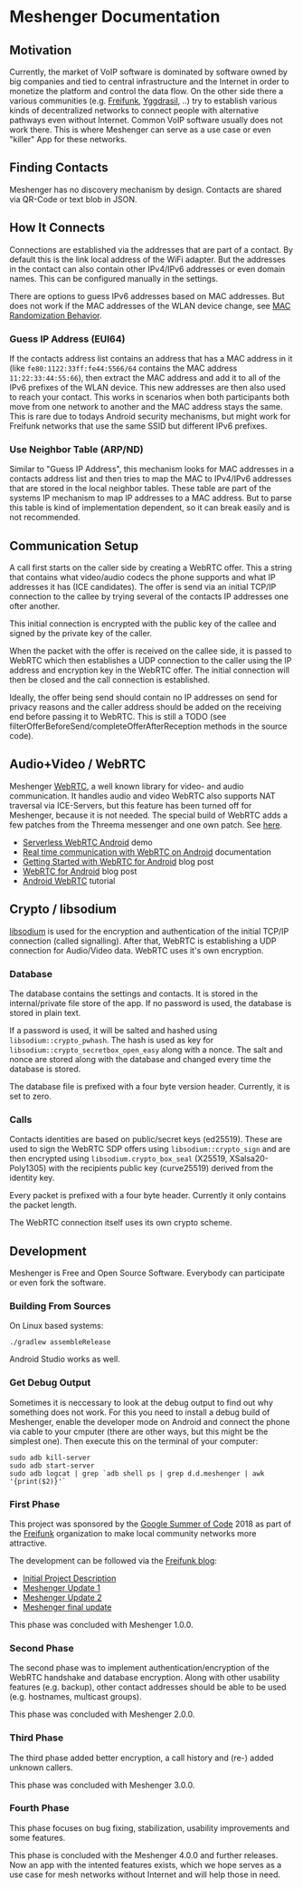 Meshenger Documentation
=======================

## Motivation

Currently, the market of VoIP software is dominated by software owned by big companies and tied to central infrastructure and the Internet in order to monetize the platform and control the data flow. On the other side there a various communities (e.g. [Freifunk](https://freifunk.net/), [Yggdrasil](https://yggdrasil-network.github.io/), ..) try to establish various kinds of decentralized networks to connect people with alternative pathways even without Internet. Common VoIP software usually does not work there. This is where Meshenger can serve as a use case or even "killer" App for these networks.

## Finding Contacts

Meshenger has no discovery mechanism by design. Contacts are shared via QR-Code or text blob in JSON.

## How It Connects

Connections are established via the addresses that are part of a contact. By default this is the link local address of the WiFi adapter. But the addresses in the contact can also contain other IPv4/IPv6 addresses or even domain names. This can be configured manually in the settings.

There are options to guess IPv6 addresses based on MAC addresses. But does not work if the MAC addresses of the WLAN device change, see [MAC Randomization Behavior](https://source.android.com/docs/core/connect/wifi-mac-randomization-behavior).


### Guess IP Address (EUI64)

If the contacts address list contains an address that has a MAC address in it (like `fe80:1122:33ff:fe44:5566/64` contains the MAC address `11:22:33:44:55:66`), then extract the MAC address and add it to all of the IPv6 prefixes of the WLAN device. This new addresses are then also used to reach your contact. This works in scenarios when both participants both move from one network to another and the MAC address stays the same. This is rare due to todays Android security mechanisms, but might work for Freifunk networks that use the same SSID but different IPv6 prefixes.

### Use Neighbor Table (ARP/ND)

Similar to "Guess IP Address", this mechanism looks for MAC addresses in a contacts address list and then tries to map the MAC to IPv4/IPv6 addresses that are stored in the local neighbor tables. These table are part of the systems IP mechanism to map IP addresses to a MAC address. But to parse this table is kind of implementation dependent, so it can break easily and is not recommended.

## Communication Setup

A call first starts on the caller side by creating a WebRTC offer. This a string that contains what video/audio codecs the phone supports and what IP addresses it has (ICE candidates). The offer is send via an initial TCP/IP connection to the callee by trying several of the contacts IP addresses one ofter another.

This initial connection is encrypted with the public key of the callee and signed by the private key of the caller.

When the packet with the offer is received on the callee side, it is passed to WebRTC which then establishes a UDP connection to the caller using the IP address and encryption key in the WebRTC offer. The initial connection will then be closed and the call connection is established.

Ideally, the offer being send should contain no IP addresses on send for privacy reasons and the caller address should be added on the receiving end before passing it to WebRTC. This is still a TODO (see filterOfferBeforeSend/completeOfferAfterReception methods in the source code).

## Audio+Video / WebRTC

Meshenger [WebRTC](https://webrtc.org/), a well known library for video- and audio communication. It handles audio and video WebRTC also supports NAT traversal via ICE-Servers, but this feature has been turned off for Meshenger, because it is not needed. The special build of WebRTC adds a few patches from the Threema messenger and one own patch. See [here](/webrtc/README.md).

- [Serverless WebRTC Android](https://github.com/wojta/serverless-webrtc-android) demo
- [Real time communication with WebRTC on Android](https://hackernoon.com/real-time-communication-with-webrtc-on-android-f96cdcfc4771) documentation
- [Getting Started with WebRTC for Android](https://vivekc.xyz/getting-started-with-webrtc-for-android-daab1e268ff4) blog post
- [WebRTC for Android](https://www.amryousef.me/android-webrtc) blog post
- [Android WebRTC](https://github.com/GleasonK/android-webrtc-tutorial) tutorial

## Crypto / libsodium

[libsodium](https://github.com/jedisct1/libsodium) is used for the encryption and authentication of the initial TCP/IP connection (called signalling). After that, WebRTC is establishing a UDP connection for Audio/Video data. WebRTC uses it's own encryption.

### Database

The database contains the settings and contacts. It is stored in the internal/private file store of the app. If no password is used, the database is stored in plain text.

If a password is used, it will be salted and hashed using `libsodium::crypto_pwhash`. The hash is used as key for `libsodium::crypto_secretbox_open_easy` along with a nonce. The salt and nonce are stored along with the database and changed every time the database is stored.

The database file is prefixed with a four byte version header. Currently, it is set to zero.

### Calls

Contacts identities are based on public/secret keys (ed25519). These are used to sign the WebRTC SDP offers using `libsodium::crypto_sign` and are then encrypted using `libsodium.crypto_box_seal` (X25519, XSalsa20-Poly1305) with the recipients public key (curve25519) derived from the identity key.

Every packet is prefixed with a four byte header. Currently it only contains the packet length.

The WebRTC connection itself uses its own crypto scheme.

## Development

Meshenger is Free and Open Source Software. Everybody can participate or even fork the software.

### Building From Sources

On Linux based systems:

```
./gradlew assembleRelease
```

Android Studio works as well.

### Get Debug Output

Sometimes it is neccessary to look at the debug output to find out why something does not work. For this you need to install a debug build of Meshenger, enable the developer mode on Android and connect the phone via cable to your cmputer (there are other ways, but this might be the simplest one). Then execute this on the terminal of your computer:

```
sudo adb kill-server
sudo adb start-server
sudo adb logcat | grep `adb shell ps | grep d.d.meshenger | awk '{print($2)}'`
```

### First Phase

This project was sponsored by the [Google Summer of Code](https://summerofcode.withgoogle.com/) 2018 as part of the [Freifunk](https://freifunk.net) organization to make local community networks more attractive.

The development can be followed via the [Freifunk blog](https://blog.freifunk.net):

* [Initial Project Description](https://projects.freifunk.net/#/projects?project=local_phone_app&lang=en)
* [Meshenger Update 1](https://blog.freifunk.net/2018/06/10/meshenger-p2p-local-network-messenger-update-1/)
* [Meshenger Update 2](https://blog.freifunk.net/2018/07/07/meshenger-p2p-local-network-messenger-update-2/)
* [Meshenger final update](https://blog.freifunk.net/2018/08/14/meshenger-p2p-local-network-messenger-final-update/)

This phase was concluded with Meshenger 1.0.0.

### Second Phase

The second phase was to implement authentication/encryption of the WebRTC handshake and database encryption.
Along with other usability features (e.g. backup), other contact addresses should be able to be used (e.g. hostnames, multicast groups).

This phase was concluded with Meshenger 2.0.0.

### Third Phase

The third phase added better encryption, a call history and (re-) added unknown callers.

This phase was concluded with Meshenger 3.0.0.

### Fourth Phase

This phase focuses on bug fixing, stabilization, usability improvements and some features.

This phase is concluded with the Meshenger 4.0.0 and further releases. Now an app with the intented features exists, which we hope serves as a use case for mesh networks without Internet and will help those in need.
